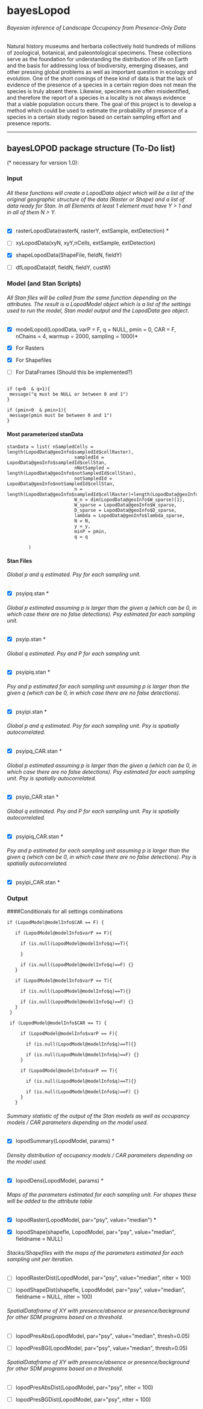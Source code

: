 # bayesLopod
###### Bayesian inference of Landscape Occupancy from Presence-Only Data

Natural history museums and herbaria collectively hold hundreds of millions of zoological, botanical, and paleontological specimens. These collections serve as the foundation for understanding the distribution of life on Earth and the basis for addressing loss of biodiversity, emerging diseases, and other pressing global problems as well as important question in ecology and evolution. One of the short comings of these kind of data is that the lack of evidence of the presence of a species in a certain region does not mean the species is truly absent there. Likewise, specimens are often misidentified, and therefore the report of a species in a locality is not always evidence that a viable population occurs there. The goal of this project is to develop a method which could be used to estimate the probability of presence of a species in a certain study region based on certain sampling effort and presence reports.

***

## bayesLOPOD package structure (To-Do list)
(* necessary for version 1.0):

### Input
###### All these functions will create a LopodData object which will be a list of the original geographic structure of the data (Raster or Shape) and a list of data ready for Stan. In all Elements at least 1 element must have Y > 1 and in all of them N > Y.

- [X] rasterLopodData(rasterN, rasterY, extSample, extDetection) *

- [ ] xyLopodData(xyN, xyY,nCells, extSample, extDetection)

- [X] shapeLopodData(ShapeFile, fieldN, fieldY)

- [ ] dfLopodData(df, fieldN, fieldY, custW)

### Model (and Stan Scripts)

###### All Stan files will be called from the same function depending on the attributes. The result is a LopodModel object which is a list of the settings used to run the model,  Stan model output and the LopodData geo object.

- [X] modelLopod(LopodData, varP = F, q =  NULL, pmin = 0, CAR = F, nChains = 4, warmup = 2000, sampling = 1000)*

- [X] For Rasters
- [X] For Shapefiles
- [ ] For DataFrames (Should this be implemented?)
``` {r}

if (q<0  & q>1){
 message("q must be NULL or between 0 and 1")
}

if (pmin<0  & pmin>1){
 message(pmin must be between 0 and 1")
}
```

#### Most parameterized stanData

``` {r}
stanData = list( nSampledCells = length(LopodData@geoInfo$sampledId$cellRaster),
                         sampledId = LopodData@geoInfo$sampledId$cellStan,
                         nNotSampled = length(LopodData@geoInfo$notSampledId$cellStan),
                         notSampledId = LopodData@geoInfo$notSampledId$cellStan,
                         n = length(LopodData@geoInfo$sampledId$cellRaster)+length(LopodData@geoInfo$notSampledId$cellStan),
                         W_n = dim(LopodData@geoInfo$W_sparse)[1],
                         W_sparse = LopodData@geoInfo$W_sparse,
                         D_sparse = LopodData@geoInfo$D_sparse,
                         lambda = LopodData@geoInfo$lambda_sparse,
                         N = N,
                         y = y,
                         minP = pmin,
                         q = q

        )

```


#### Stan Files


###### Global p and q estimated. Psy for each sampling unit.

- [X] psyipq.stan *


###### Global p estimated assuming p is larger than the given q (which can be 0, in which case there are no false detections). Psy estimated for each sampling unit.

- [X] psyip.stan *


###### Global q estimated. Psy and P for each sampling unit.

- [X] psyipiq.stan *


###### Psy and p estimated for each sampling unit assuming p is larger than the given q (which can be 0, in which case there are no false detections).

- [X] psyipi.stan *


###### Global p and q estimated. Psy for each sampling unit. Psy is spatially autocorrelated.

- [X] psyipq_CAR.stan *


###### Global p estimated assuming p is larger than the given q (which can be 0, in which case there are no false detections). Psy estimated for each sampling unit. Psy is spatially autocorrelated.

- [X] psyip_CAR.stan *


###### Global q estimated. Psy and P for each sampling unit. Psy is spatially autocorrelated.

- [X] psyipiq_CAR.stan *


###### Psy and p estimated for each sampling unit assuming p is larger than the given q (which can be 0, in which case there are no false detections). Psy is spatially autocorrelated.

- [X] psyipi_CAR.stan *


### Output

####Conditionals for all settings combinations

```{r}
if (LopodModel@modelInfo$CAR == F) {

   if (LopodModel@modelInfo$varP == F){

     if (is.null(LopodModel@modelInfo$q)==T){

     }

     if (is.null(LopodModel@modelInfo$q)==F) {}
   }

   if (LopodModel@modelInfo$varP == T){

     if (is.null(LopodModel@modelInfo$q)==T){}

     if (is.null(LopodModel@modelInfo$q)==F) {}
   }
 }

 if (LopodModel@modelInfo$CAR == T) {

     if (LopodModel@modelInfo$varP == F){

       if (is.null(LopodModel@modelInfo$q)==T){}

       if (is.null(LopodModel@modelInfo$q)==F) {}
     }

     if (LopodModel@modelInfo$varP == T){

       if (is.null(LopodModel@modelInfo$q)==T){}

       if (is.null(LopodModel@modelInfo$q)==F) {}
     }
   }

```

###### Summary statistic of the output of the Stan models as well as occupancy models / CAR parameters depending on the model used.  

- [X] lopodSummary(LopodModel, params) *

###### Density distribution of occupancy models / CAR parameters depending on the model used.  

- [X] lopodDens(LopodModel, params) *

###### Maps of the parameters estimated for each sampling unit. For shapes these will be added to the attribute table

- [X] lopodRaster(LopodModel, par="psy", value="median") *

- [X] lopodShape(shapefle, LopodModel, par="psy", value="median", fieldname = NULL)

###### Stacks/Shapefiles with the maps of the parameters estimated for each sampling unit per iteration.

- [ ] lopodRasterDist(LopodModel, par="psy", value="median", nIter = 100)

- [ ] lopodShapeDist(shapefle, LopodModel, par="psy", value="median", fieldname = NULL, nIter = 100)

###### SpatialDataframe of XY with presence/absence or presence/background for other SDM programs based on a threshold.

- [ ] lopodPresAbs(LopodModel, par="psy", value="median", thresh=0.05)

- [ ] lopodPresBG(LopodModel, par="psy", value="median", thresh=0.05)


###### SpatialDataframe of XY with presence/absence or presence/background for other SDM programs based on a threshold.

- [ ] lopodPresAbsDist(LopodModel, par="psy", nIter = 100)

- [ ] lopodPresBGDist(LopodModel, par="psy", nIter = 100)
